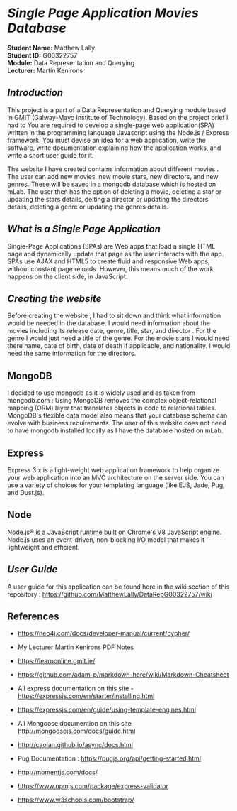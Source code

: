 # **_Single Page Application Movies Database_**

**Student Name:** Matthew Lally </br>
**Student ID:** G00322757 </br>
**Module:** Data Representation and Querying </br>
**Lecturer:** Martin Kenirons </br>

## **_Introduction_**
This project is a  part of a Data Representation and Querying module based in GMIT (Galway-Mayo Institute of Technology). Based on the project brief I had to  You are required to develop a single-page web
application(SPA) written in the programming language Javascript using the Node.js / Express
framework. You must devise an idea for a web application, write the software, write documentation
explaining how the application works, and write a short user guide for it.

The website I have created contains information about different movies . The user can add new movies, new movie stars, new directors, and new genres. These will be saved in a mongodb database which is hosted on mLab. The user then has the option of deleting a movie, deleting a star or updating the stars details, delting a director or updating the directors details, deleting a genre or updating the genres details.

## **_What is a Single Page Application_**
Single-Page Applications (SPAs) are Web apps that load a single HTML page and dynamically update that page as the user interacts with the app. SPAs use AJAX and HTML5 to create fluid and responsive Web apps, without constant page reloads. However, this means much of the work happens on the client side, in JavaScript.

## **_Creating the website_**
Before creating the website , I had to sit down and think what information would be needed in the database. I would need information about the movies including its release date, genre, title, star, and director . For the genre I would just need a title of the genre. For the movie stars I would need there name, date of birth, date of death if applicable, and nationality. I would need the same information for the directors. 

## MongoDB

I decided to use mongodb as it is widely used and as taken from mongodb.com : Using MongoDB removes the complex object-relational mapping (ORM) layer that translates objects in code to relational tables. MongoDB's flexible data model also means that your database schema can evolve with business requirements. The user of this website does not need to have mongodb installed locally as I have the database hosted on mLab.

## Express
Express 3.x is a light-weight web application framework to help organize your web application into an MVC architecture on the server side. You can use a variety of choices for your templating language (like EJS, Jade, Pug, and Dust.js).

## Node
Node.js® is a JavaScript runtime built on Chrome's V8 JavaScript engine. Node.js uses an event-driven, non-blocking I/O model that makes it lightweight and efficient.

## **_User Guide_**
A user guide for this application can be found here in the wiki section of this repository : https://github.com/MatthewLally/DataRepG00322757/wiki


## References

- https://neo4j.com/docs/developer-manual/current/cypher/

- My Lecturer Martin Kenirons PDF Notes
- https://learnonline.gmit.ie/ 
- https://github.com/adam-p/markdown-here/wiki/Markdown-Cheatsheet
- All express documentation on this site - https://expressjs.com/en/starter/installing.html
- https://expressjs.com/en/guide/using-template-engines.html
-  All Mongoose documention on this site http://mongoosejs.com/docs/guide.html
- http://caolan.github.io/async/docs.html
- Pug Documentation : https://pugjs.org/api/getting-started.html
- http://momentjs.com/docs/
- https://www.npmjs.com/package/express-validator
- https://www.w3schools.com/bootstrap/






